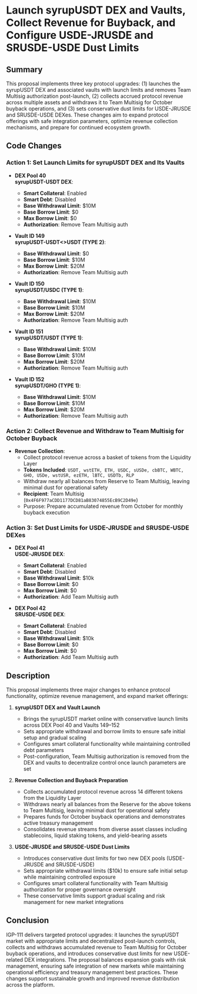 # Launch syrupUSDT DEX and Vaults, Collect Revenue for Buyback, and Configure USDE-JRUSDE and SRUSDE-USDE Dust Limits

## Summary

This proposal implements three key protocol upgrades: (1) launches the syrupUSDT DEX and associated vaults with launch limits and removes Team Multisig authorization post-launch, (2) collects accrued protocol revenue across multiple assets and withdraws it to Team Multisig for October buyback operations, and (3) sets conservative dust limits for USDE-JRUSDE and SRUSDE-USDE DEXes. These changes aim to expand protocol offerings with safe integration parameters, optimize revenue collection mechanisms, and prepare for continued ecosystem growth.

## Code Changes

### Action 1: Set Launch Limits for syrupUSDT DEX and Its Vaults

- **DEX Pool 40**<br>
  **syrupUSDT-USDT DEX**:
  - **Smart Collateral**: Enabled
  - **Smart Debt**: Disabled
  - **Base Withdrawal Limit**: $10M
  - **Base Borrow Limit**: $0
  - **Max Borrow Limit**: $0
  - **Authorization**: Remove Team Multisig auth

- **Vault ID 149**<br>
  **syrupUSDT-USDT<>USDT (TYPE 2)**:
  - **Base Withdrawal Limit**: $0
  - **Base Borrow Limit**: $10M
  - **Max Borrow Limit**: $20M
  - **Authorization**: Remove Team Multisig auth

- **Vault ID 150**<br>
  **syrupUSDT/USDC (TYPE 1)**:
  - **Base Withdrawal Limit**: $10M
  - **Base Borrow Limit**: $10M
  - **Max Borrow Limit**: $20M
  - **Authorization**: Remove Team Multisig auth

- **Vault ID 151**<br>
  **syrupUSDT/USDT (TYPE 1)**:
  - **Base Withdrawal Limit**: $10M
  - **Base Borrow Limit**: $10M
  - **Max Borrow Limit**: $20M
  - **Authorization**: Remove Team Multisig auth

- **Vault ID 152**<br>
  **syrupUSDT/GHO (TYPE 1)**:
  - **Base Withdrawal Limit**: $10M
  - **Base Borrow Limit**: $10M
  - **Max Borrow Limit**: $20M
  - **Authorization**: Remove Team Multisig auth

### Action 2: Collect Revenue and Withdraw to Team Multisig for October Buyback

- **Revenue Collection**:
  - Collect protocol revenue across a basket of tokens from the Liquidity Layer
  - **Tokens Included**: `USDT, wstETH, ETH, USDC, sUSDe, cbBTC, WBTC, GHO, USDe, wstUSR, ezETH, lBTC, USDTb, RLP`
  - Withdraw nearly all balances from Reserve to Team Multisig, leaving minimal dust for operational safety
  - **Recipient**: Team Multisig (`0x4F6F977aCDD1177DCD81aB83074855EcB9C2D49e`)
  - Purpose: Prepare accumulated revenue from October for monthly buyback execution

### Action 3: Set Dust Limits for USDE-JRUSDE and SRUSDE-USDE DEXes

- **DEX Pool 41**<br>
  **USDE-JRUSDE DEX**:
  - **Smart Collateral**: Enabled
  - **Smart Debt**: Disabled
  - **Base Withdrawal Limit**: $10k
  - **Base Borrow Limit**: $0
  - **Max Borrow Limit**: $0
  - **Authorization**: Add Team Multisig auth

- **DEX Pool 42**<br>
  **SRUSDE-USDE DEX**:
  - **Smart Collateral**: Enabled
  - **Smart Debt**: Disabled
  - **Base Withdrawal Limit**: $10k
  - **Base Borrow Limit**: $0
  - **Max Borrow Limit**: $0
  - **Authorization**: Add Team Multisig auth

## Description

This proposal implements three major changes to enhance protocol functionality, optimize revenue management, and expand market offerings:

1. **syrupUSDT DEX and Vault Launch**
   - Brings the syrupUSDT market online with conservative launch limits across DEX Pool 40 and Vaults 149–152
   - Sets appropriate withdrawal and borrow limits to ensure safe initial setup and gradual scaling
   - Configures smart collateral functionality while maintaining controlled debt parameters
   - Post-configuration, Team Multisig authorization is removed from the DEX and vaults to decentralize control once launch parameters are set

2. **Revenue Collection and Buyback Preparation**
   - Collects accumulated protocol revenue across 14 different tokens from the Liquidity Layer
   - Withdraws nearly all balances from the Reserve for the above tokens to Team Multisig, leaving minimal dust for operational safety
   - Prepares funds for October buyback operations and demonstrates active treasury management
   - Consolidates revenue streams from diverse asset classes including stablecoins, liquid staking tokens, and yield-bearing assets

3. **USDE-JRUSDE and SRUSDE-USDE Dust Limits**
   - Introduces conservative dust limits for two new DEX pools (USDE-JRUSDE and SRUSDE-USDE)
   - Sets appropriate withdrawal limits ($10k) to ensure safe initial setup while maintaining controlled exposure
   - Configures smart collateral functionality with Team Multisig authorization for proper governance oversight
   - These conservative limits support gradual scaling and risk management for new market integrations

## Conclusion

IGP-111 delivers targeted protocol upgrades: it launches the syrupUSDT market with appropriate limits and decentralized post-launch controls, collects and withdraws accumulated revenue to Team Multisig for October buyback operations, and introduces conservative dust limits for new USDE-related DEX integrations. The proposal balances expansion goals with risk management, ensuring safe integration of new markets while maintaining operational efficiency and treasury management best practices. These changes support sustainable growth and improved revenue distribution across the platform.
